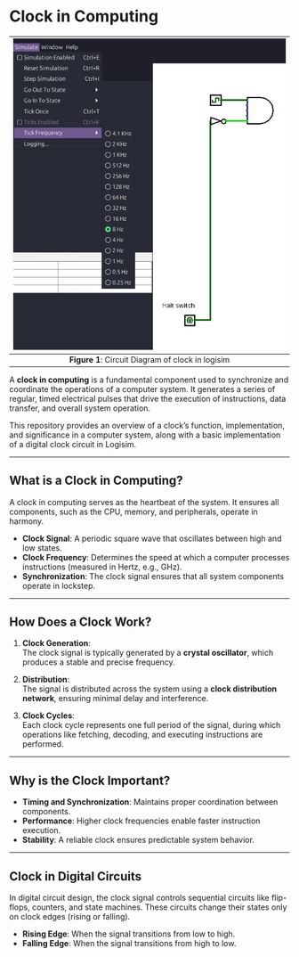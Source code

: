 # Clock in Computing  
 | ![Alt text](../../images/clock.png) |
 |:---------------------------------------:|
 | **Figure 1**: Circuit Diagram of clock in logisim |
   


A **clock in computing** is a fundamental component used to synchronize and coordinate the operations of a computer system. It generates a series of regular, timed electrical pulses that drive the execution of instructions, data transfer, and overall system operation.  

This repository provides an overview of a clock’s function, implementation, and significance in a computer system, along with a basic implementation of a digital clock circuit in Logisim.  

---

## What is a Clock in Computing?  

A clock in computing serves as the heartbeat of the system. It ensures all components, such as the CPU, memory, and peripherals, operate in harmony.  

- **Clock Signal**: A periodic square wave that oscillates between high and low states.  
- **Clock Frequency**: Determines the speed at which a computer processes instructions (measured in Hertz, e.g., GHz).  
- **Synchronization**: The clock signal ensures that all system components operate in lockstep.  

---

## How Does a Clock Work?  

1. **Clock Generation**:  
   The clock signal is typically generated by a **crystal oscillator**, which produces a stable and precise frequency.  

2. **Distribution**:  
   The signal is distributed across the system using a **clock distribution network**, ensuring minimal delay and interference.  

3. **Clock Cycles**:  
   Each clock cycle represents one full period of the signal, during which operations like fetching, decoding, and executing instructions are performed.  

---

## Why is the Clock Important?  

- **Timing and Synchronization**: Maintains proper coordination between components.  
- **Performance**: Higher clock frequencies enable faster instruction execution.  
- **Stability**: A reliable clock ensures predictable system behavior.  

---

## Clock in Digital Circuits  

In digital circuit design, the clock signal controls sequential circuits like flip-flops, counters, and state machines. These circuits change their states only on clock edges (rising or falling).  

- **Rising Edge**: When the signal transitions from low to high.  
- **Falling Edge**: When the signal transitions from high to low.  

